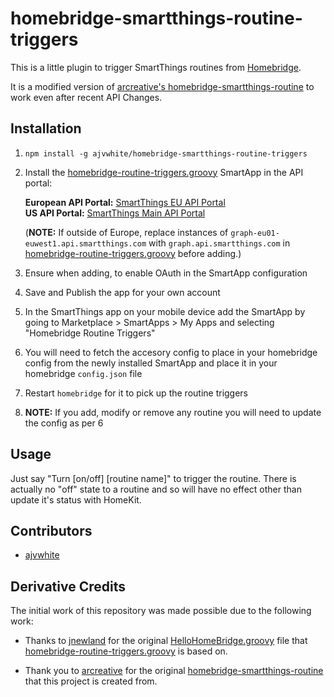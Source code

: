 # homebridge-smartthings-routine-triggers

This is a little plugin to trigger SmartThings routines from [Homebridge](https://github.com/nfarina/homebridge).

It is a modified version of [arcreative's homebridge-smartthings-routine](https://github.com/arcreative/homebridge-smartthings-routine)
to work even after recent API Changes.

## Installation

1. `npm install -g ajvwhite/homebridge-smartthings-routine-triggers`
2. Install the [homebridge-routine-triggers.groovy](smartapps/ajvwhite/homebridge-routine-triggers.src/homebridge-routine-triggers.groovy) 
SmartApp in the API portal:  
    
    **European API Portal:** [SmartThings EU API Portal](https://graph-eu01-euwest1.api.smartthings.com/)  
    **US API Portal:** [SmartThings Main API Portal](https://graph.api.smartthings.com/)  
    
    \(**NOTE:** If outside of Europe, replace instances of `graph-eu01-euwest1.api.smartthings.com` with `graph.api.smartthings.com` in [homebridge-routine-triggers.groovy](smartapps/ajvwhite/homebridge-routine-triggers.src/homebridge-routine-triggers.groovy) before adding.\)
    
3. Ensure when adding, to enable OAuth in the SmartApp configuration
4. Save and Publish the app for your own account
5. In the SmartThings app on your mobile device add the SmartApp by going to
   Marketplace > SmartApps > My Apps and selecting "Homebridge Routine Triggers"
6. You will need to fetch the accesory config to place in your homebridge config
  from the newly installed SmartApp and place it in your homebridge `config.json`
  file
7. Restart `homebridge` for it to pick up the routine triggers
8. **NOTE:** If you add, modify or remove any routine you will need to update the config
  as per 6

## Usage

Just say "Turn \[on/off\] \[routine name\]" to trigger the routine. There is actually no "off" state to a routine and 
so will have no effect other than update it's status with HomeKit.

## Contributors

* [ajvwhite](https://github.com/ajvwhite)

## Derivative Credits

The initial work of this repository was made possible due to the following work:

* Thanks to [jnewland](https://github.com/jnewland) for the original [HelloHomeBridge.groovy](https://github.com/jnewland/homebridge/blob/smartthings/accessories/HelloHomeBridge.groovy) 
file that [homebridge-routine-triggers.groovy](smartapps/ajvwhite/homebridge-routine-triggers.src/homebridge-routine-triggers.groovy) is based on.

* Thank you to [arcreative](https://github.com/arcreative) for the original [homebridge-smartthings-routine](https://github.com/arcreative/homebridge-smartthings-routine) 
that this project is created from.
